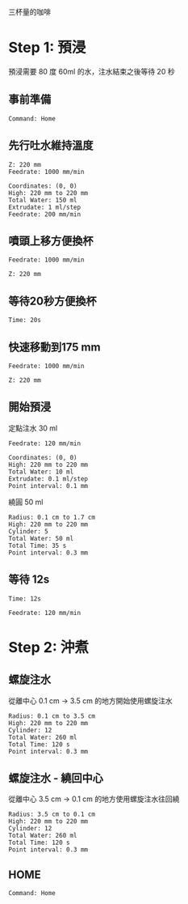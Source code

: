 
三杯量的咖啡

# Step 1: 預浸

預浸需要 80 度 60ml 的水，注水結束之後等待 20 秒

## 事前準備 

``` operations
Command: Home
```

## 先行吐水維持溫度

``` move
Z: 220 mm
Feedrate: 1000 mm/min
```

``` fixed_point
Coordinates: (0, 0)
High: 220 mm to 220 mm
Total Water: 150 ml
Extrudate: 1 ml/step
Feedrate: 200 mm/min
```

## 噴頭上移方便換杯

``` move
Feedrate: 1000 mm/min
```
``` move
Z: 220 mm
```

## 等待20秒方便換杯

``` wait
Time: 20s
```

## 快速移動到175 mm

``` move
Feedrate: 1000 mm/min
```

``` move
Z: 220 mm
```

## 開始預浸

定點注水 30 ml

``` move
Feedrate: 120 mm/min
```

``` fixed_point
Coordinates: (0, 0)
High: 220 mm to 220 mm
Total Water: 10 ml
Extrudate: 0.1 ml/step
Point interval: 0.1 mm
```

繞圓 50 ml

``` spiral_total_water
Radius: 0.1 cm to 1.7 cm
High: 220 mm to 220 mm
Cylinder: 5
Total Water: 50 ml
Total Time: 35 s
Point interval: 0.3 mm
```

## 等待 12s

``` wait
Time: 12s
```

``` move
Feedrate: 120 mm/min
```

# Step 2: 沖煮

## 螺旋注水

從離中心 0.1 cm -> 3.5 cm 的地方開始使用螺旋注水

``` spiral_total_water
Radius: 0.1 cm to 3.5 cm
High: 220 mm to 220 mm
Cylinder: 12
Total Water: 260 ml
Total Time: 120 s
Point interval: 0.3 mm
```

## 螺旋注水 - 繞回中心

從離中心 3.5 cm -> 0.1 cm 的地方使用螺旋注水往回繞

``` spiral_total_water
Radius: 3.5 cm to 0.1 cm
High: 220 mm to 220 mm
Cylinder: 12
Total Water: 260 ml
Total Time: 120 s
Point interval: 0.3 mm
```

## HOME

``` operations
Command: Home
```

